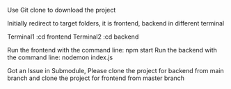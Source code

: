 Use Git clone to download the project

Initially redirect to target folders, it is frontend, backend in different terminal

Terminal1 :cd frontend
Terminal2 :cd backend

Run the frontend with the command line: npm start
Run the backend with the command line: nodemon index.js

Got an Issue in Submodule, Please clone the project for backend from main branch and clone the project for frontend from master branch
